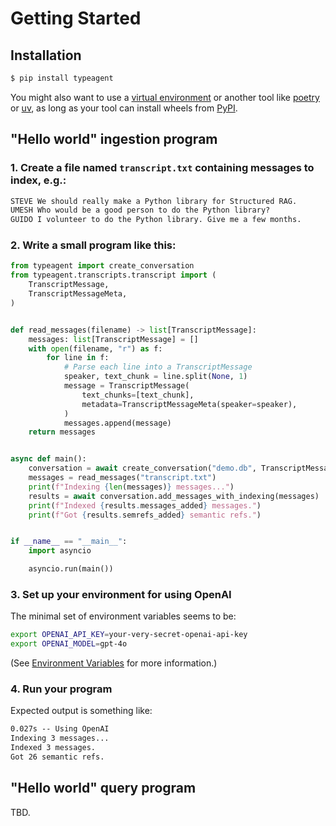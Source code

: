 # Getting Started

## Installation

```sh
$ pip install typeagent
```

You might also want to use a
[virtual environment](https://docs.python.org/3/library/venv.html)
or another tool like [poetry](https://python-poetry.org/)
or [uv](https://docs.astral.sh/uv/), as long as your tool can
install wheels from [PyPI](https://pypi.org).

## "Hello world" ingestion program

### 1. Create a file named `transcript.txt` containing messages to index, e.g.:

```txt
STEVE We should really make a Python library for Structured RAG.
UMESH Who would be a good person to do the Python library?
GUIDO I volunteer to do the Python library. Give me a few months.
```

### 2. Write a small program like this:

```py
from typeagent import create_conversation
from typeagent.transcripts.transcript import (
    TranscriptMessage,
    TranscriptMessageMeta,
)


def read_messages(filename) -> list[TranscriptMessage]:
    messages: list[TranscriptMessage] = []
    with open(filename, "r") as f:
        for line in f:
            # Parse each line into a TranscriptMessage
            speaker, text_chunk = line.split(None, 1)
            message = TranscriptMessage(
                text_chunks=[text_chunk],
                metadata=TranscriptMessageMeta(speaker=speaker),
            )
            messages.append(message)
    return messages


async def main():
    conversation = await create_conversation("demo.db", TranscriptMessage)
    messages = read_messages("transcript.txt")
    print(f"Indexing {len(messages)} messages...")
    results = await conversation.add_messages_with_indexing(messages)
    print(f"Indexed {results.messages_added} messages.")
    print(f"Got {results.semrefs_added} semantic refs.")


if __name__ == "__main__":
    import asyncio

    asyncio.run(main())
```

### 3. Set up your environment for using OpenAI

The minimal set of environment variables seems to be:

```sh
export OPENAI_API_KEY=your-very-secret-openai-api-key
export OPENAI_MODEL=gpt-4o
```

(See [Environment Variables](env-vars.md) for more information.)

### 4. Run your program

Expected output is something like:

```txt
0.027s -- Using OpenAI
Indexing 3 messages...
Indexed 3 messages.
Got 26 semantic refs.
```

## "Hello world" query program

TBD.
